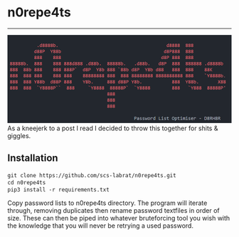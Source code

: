 # n0repe4ts
---
![n0repe4ts](n0repe4ts.png)
As a kneejerk to a post I read I decided to throw this together for shits & giggles.

## Installation
```
git clone https://github.com/scs-labrat/n0repe4ts.git
cd n0repe4ts
pip3 install -r requirements.txt
```
Copy password lists to n0repe4ts directory.  The program will iterate through, removing duplicates then rename password textfiles in order of size.  These can then be piped into whatever bruteforcing tool you wish with the knowledge that you will never be retrying a used password.
